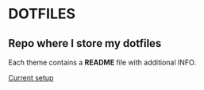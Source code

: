 # DOTFILES

## Repo where I store my dotfiles

Each theme contains a **README** file with additional INFO.

[Current setup](themes/laptop/v3-arch/README.md)
